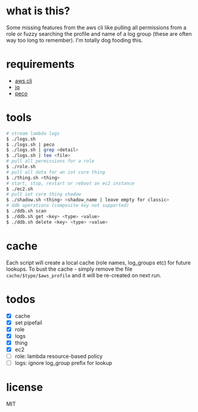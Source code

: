 # what is this?
Some missing features from the aws cli like pulling all permissions from a role or fuzzy searching the profile and name of a log group (these are often way too long to remember). I'm totally dog fooding this.

# requirements
- [aws cli](https://github.com/aws/aws-cli/tree/v2)
- [jq](https://stedolan.github.io/jq/download/)
- [peco](https://github.com/peco/peco)

# tools
````bash
# stream lambda logs
$ ./logs.sh
$ ./logs.sh | peco
$ ./logs.sh | grep <detail>
$ ./logs.sh | tee <file>
# pull all permissions for a role
$ ./role.sh
# pull all data for an iot core thing
$ ./thing.sh <thing>
# start, stop, restart or reboot an ec2 instance
$ ./ec2.sh
# pull iot core thing shadow
$ ./shadow.sh <thing> <shadow_name | leave empty for classic>
# ddb operations (composite key not supported)
$ ./ddb.sh scan
$ ./ddb.sh get <key> <type> <value>
$ ./ddb.sh delete <key> <type> <value>
````

# cache
Each script will create a local cache (role names, log_groups etc) for future lookups. To bust the cache - simply remove the file `cache/$type/$aws_profile` and it will be re-created on next run.

# todos
- [x] cache
- [x] set pipefail
- [x] role
- [x] logs
- [x] thing
- [x] ec2
- [ ] role: lambda resource-based policy
- [ ] logs: ignore log_group prefix for lookup

# license
MIT
